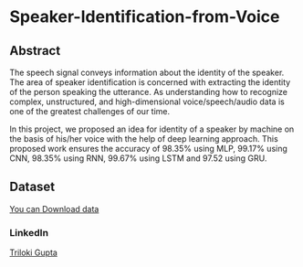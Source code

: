 # Speaker-Identification-from-Voice
## Abstract
The speech signal conveys information about the identity of the speaker. The area of speaker identification is concerned with extracting the identity of the person speaking the utterance. As understanding how to recognize complex, unstructured, and high-dimensional voice/speech/audio data is one of the greatest challenges of our time.

In this project, we proposed an idea for identity of a speaker by machine on the basis of his/her voice with the help of deep learning approach. This proposed work ensures the accuracy of 98.35% using MLP, 99.17% using CNN, 98.35% using RNN, 99.67% using LSTM and 97.52 using GRU.
## Dataset
[You can Download data](https://drive.google.com/open?id=1uj4N6DF2jbnsJfCmdgmuUREgVhvKym-Z)
### LinkedIn
[Triloki Gupta](https://www.linkedin.com/in/trilokicse/)
